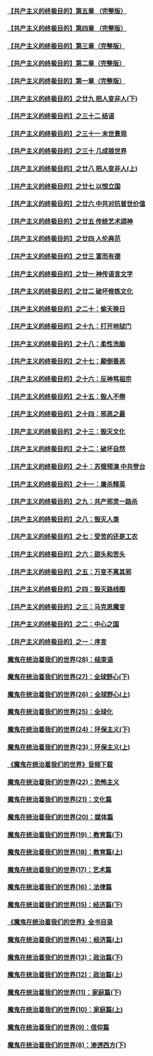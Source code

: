 #### [【共产主义的终极目的】第五章 （完整版）](../pages/nsc422/n11428912.md?t=08132332) 

#### [【共产主义的终极目的】第四章 （完整版）](../pages/nsc422/n11428907.md?t=08132332) 

#### [【共产主义的终极目的】第三章（完整版）](../pages/nsc422/n11428848.md?t=08132332) 

#### [【共产主义的终极目的】第二章（完整版）](../pages/nsc422/n11428831.md?t=08132332) 

#### [【共产主义的终极目的】第一章（完整版）](../pages/nsc422/n11417651.md?t=08132332) 

#### [【共产主义的终极目的】之廿九 把人变非人(下)](../pages/nsc422/n11344140.md?t=08132332) 

#### [【共产主义的终极目的】之三十二 结语](../pages/nsc422/n11360535.md?t=08132332) 

#### [【共产主义的终极目的】之三十一 末世景观](../pages/nsc422/n11351129.md?t=08132332) 

#### [【共产主义的终极目的】之三十 几成狼世界](../pages/nsc422/n11348280.md?t=08132332) 

#### [【共产主义的终极目的】之廿八 把人变非人(上)](../pages/nsc422/n11340492.md?t=08132332) 

#### [【共产主义的终极目的】之廿七 以恨立国](../pages/nsc422/n11336944.md?t=08132332) 

#### [【共产主义的终极目的】之廿六 中共对抗普世价值](../pages/nsc422/n11324785.md?t=08132332) 

#### [【共产主义的终极目的】之廿五 传统艺术颂神](../pages/nsc422/n11296396.md?t=08132332) 

#### [【共产主义的终极目的】之廿四 人伦典范](../pages/nsc422/n11296397.md?t=08132332) 

#### [【共产主义的终极目的】之廿三 富而有德](../pages/nsc422/n11283598.md?t=08132332) 

#### [【共产主义的终极目的】之廿一 神传语言文字](../pages/nsc422/n11263265.md?t=08132332) 

#### [【共产主义的终极目的】之廿二 破坏修炼文化](../pages/nsc422/n11245728.md?t=08132332) 

#### [【共产主义的终极目的】之二十：偷天换日](../pages/nsc422/n11238846.md?t=08132332) 

#### [【共产主义的终极目的】之十九：打开地狱门](../pages/nsc422/n11206376.md?t=08132332) 

#### [【共产主义的终极目的】之十八：柔性洗脑](../pages/nsc422/n11199994.md?t=08132332) 

#### [【共产主义的终极目的】之十七：颠倒善恶](../pages/nsc422/n11179782.md?t=08132332) 

#### [【共产主义的终极目的】之十六：反神骂祖宗](../pages/nsc422/n11166798.md?t=08132332) 

#### [【共产主义的终极目的】之十五：毁人不倦](../pages/nsc422/n11166792.md?t=08132332) 

#### [【共产主义的终极目的】之十四：邪恶之最](../pages/nsc422/n11150249.md?t=08132332) 

#### [【共产主义的终极目的】之十三：毁灭文化](../pages/nsc422/n11135227.md?t=08132332) 

#### [【共产主义的终极目的】之十二：破坏自然](../pages/nsc422/n11135214.md?t=08132332) 

#### [【共产主义的终极目的】之十：苏俄预演 中共登台](../pages/nsc422/n11118424.md?t=08132332) 

#### [【共产主义的终极目的】之十一：屠杀精英](../pages/nsc422/n11118442.md?t=08132332) 

#### [【共产主义的终极目的】之九：共产邪灵一路杀](../pages/nsc422/n11114139.md?t=08132332) 

#### [【共产主义的终极目的】之八：毁灭人类](../pages/nsc422/n11108503.md?t=08132332) 

#### [【共产主义的终极目的】之七：受苦的还是工农](../pages/nsc422/n11101809.md?t=08132332) 

#### [【共产主义的终极目的】之六：甜头和苦头](../pages/nsc422/n11096971.md?t=08132332) 

#### [【共产主义的终极目的】之五：万变不离其邪](../pages/nsc422/n11091285.md?t=08132332) 

#### [【共产主义的终极目的】之四：毁灭路线图](../pages/nsc422/n11086284.md?t=08132332) 

#### [【共产主义的终极目的】之三：马克思魔变](../pages/nsc422/n11061941.md?t=08132332) 

#### [【共产主义的终极目的】之二：中心之国](../pages/nsc422/n11047728.md?t=08132332) 

#### [【共产主义的终极目的】之一：序言](../pages/nsc422/n11086077.md?t=08132332) 

#### [魔鬼在统治着我们的世界(28)：结束语](../pages/nsc422/n10936246.md?t=08132332) 

#### [魔鬼在统治着我们的世界(27)：全球野心(下)](../pages/nsc422/n10928319.md?t=08132332) 

#### [魔鬼在统治着我们的世界(26)：全球野心(上)](../pages/nsc422/n10900318.md?t=08132332) 

#### [魔鬼在统治着我们的世界(25)：全球化](../pages/nsc422/n10788205.md?t=08132332) 

#### [魔鬼在统治着我们的世界(24)：环保主义(下)](../pages/nsc422/n10695307.md?t=08132332) 

#### [魔鬼在统治着我们的世界(23)：环保主义(上)](../pages/nsc422/n10688613.md?t=08132332) 

#### [《魔鬼在统治着我们的世界》音频下载](../pages/nsc422/n10635553.md?t=08132332) 

#### [魔鬼在统治着我们的世界(22)：恐怖主义](../pages/nsc422/n10614727.md?t=08132332) 

#### [魔鬼在统治着我们的世界(21)：文化篇](../pages/nsc422/n10597706.md?t=08132332) 

#### [魔鬼在统治着我们的世界(20)：媒体篇](../pages/nsc422/n10586579.md?t=08132332) 

#### [魔鬼在统治着我们的世界(19)：教育篇(下)](../pages/nsc422/n10564808.md?t=08132332) 

#### [魔鬼在统治着我们的世界(18)：教育篇(上)](../pages/nsc422/n10526970.md?t=08132332) 

#### [魔鬼在统治着我们的世界(17)：艺术篇](../pages/nsc422/n10499093.md?t=08132332) 

#### [魔鬼在统治着我们的世界(16)：法律篇](../pages/nsc422/n10485969.md?t=08132332) 

#### [魔鬼在统治着我们的世界(15)：经济篇(下)](../pages/nsc422/n10469975.md?t=08132332) 

#### [《魔鬼在统治着我们的世界》全书目录](../pages/nsc422/n10464261.md?t=08132332) 

#### [魔鬼在统治着我们的世界(14)：经济篇(上)](../pages/nsc422/n10457370.md?t=08132332) 

#### [魔鬼在统治着我们的世界(13)：政治篇(下)](../pages/nsc422/n10448270.md?t=08132332) 

#### [魔鬼在统治着我们的世界(12)：政治篇(上)](../pages/nsc422/n10444576.md?t=08132332) 

#### [魔鬼在统治着我们的世界(11)：家庭篇(下)](../pages/nsc422/n10440961.md?t=08132332) 

#### [魔鬼在统治着我们的世界(10)：家庭篇(上)](../pages/nsc422/n10435448.md?t=08132332) 

#### [魔鬼在统治着我们的世界(9)：信仰篇](../pages/nsc422/n10432159.md?t=08132332) 

#### [魔鬼在统治着我们的世界(8)：渗透西方(下)](../pages/nsc422/n10429603.md?t=08132332) 

